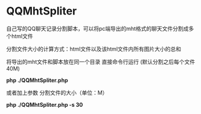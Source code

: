 # QQMhtSpliter
自己写的QQ聊天记录分割脚本，可以将pc端导出的mht格式的聊天文件分割成多个html文件

分割文件大小的计算方式：html文件以及该html文件内所有图片大小的总和

将导出的mht文件和脚本放在同一个目录
直接命令行运行 (默认分割之后每个文件40M)

  **php ./QQMhtSpliter.php**
  
或者加上参数 分割文件的大小（单位：M）

  **php ./QQMhtSpliter.php -s 30**
